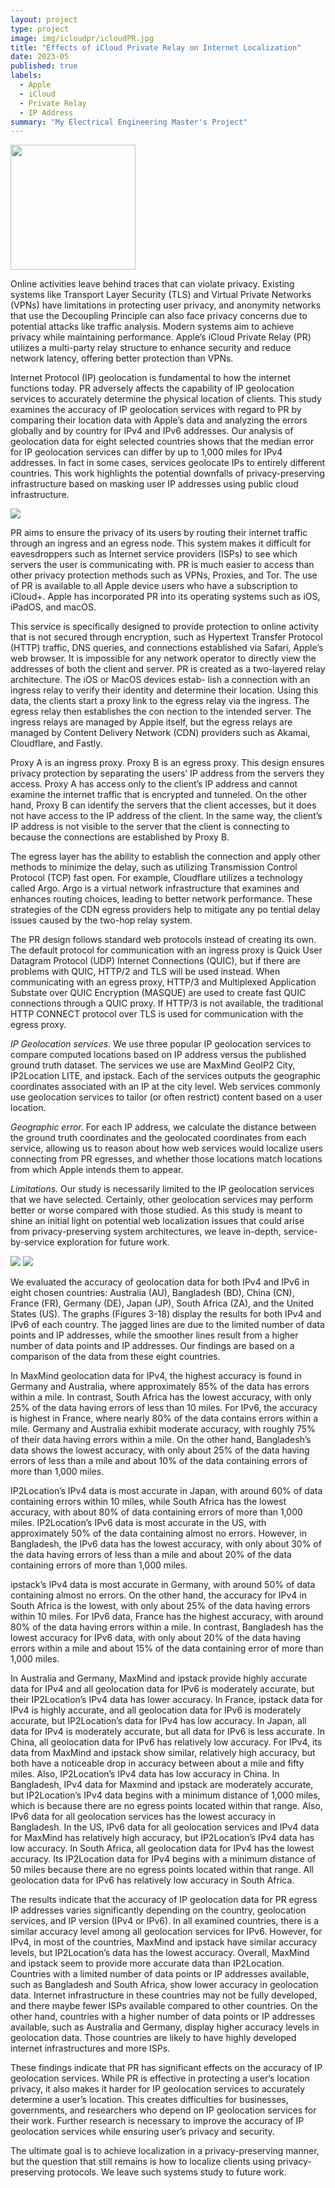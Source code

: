```yaml
---
layout: project
type: project
image: img/icloudpr/icloudPR.jpg
title: "Effects of iCloud Private Relay on Internet Localization"
date: 2023-05
published: true
labels:
  - Apple
  - iCloud
  - Private Relay
  - IP Address
summary: "My Electrical Engineering Master's Project"
---
```


<img class="img-fluid" width = "200px" src="../img/icloudpr/icloudPRlogo.png">

Online activities leave behind traces that can violate privacy. Existing systems like Transport Layer Security (TLS) and Virtual Private Networks (VPNs) have limitations in protecting user privacy, and anonymity
networks that use the Decoupling Principle can also face privacy concerns due to potential attacks like traffic analysis. Modern systems aim to achieve privacy while maintaining performance. Apple’s iCloud Private
Relay (PR) utilizes a multi-party relay structure to enhance security and reduce network latency, offering better protection than VPNs. 

Internet Protocol (IP) geolocation is fundamental to how the internet functions today. PR adversely affects the capability of IP geolocation services to accurately determine the physical location of clients. This study examines the accuracy of IP geolocation services with regard to PR by comparing their location data with Apple’s data and analyzing the errors globally and by country for IPv4 and IPv6 addresses. Our analysis of geolocation data for eight selected countries shows that the median error for IP geolocation services can differ by up to 1,000 miles for IPv4 addresses. In fact in some cases, services geolocate IPs to entirely different countries. This work highlights the potential downfalls of privacy-preserving infrastructure based on masking user IP addresses using public cloud infrastructure.

<img class="img-fluid" src="../img/icloudpr/prarchitecture.png">

PR aims to ensure the privacy of its users by routing their internet traffic through an ingress and an egress node. This system makes it difficult for eavesdroppers such as Internet service providers (ISPs) to see which
servers the user is communicating with. PR is much easier to access than other privacy protection methods such as VPNs, Proxies, and Tor. The use of PR is available to all Apple device users who have a subscription to
iCloud+. Apple has incorporated PR into its operating systems such as iOS, iPadOS, and macOS.

This service is specifically designed to provide protection to online activity that is not secured through encryption, such as Hypertext Transfer Protocol (HTTP) traffic, DNS queries, and connections established via
Safari, Apple’s web browser. It is impossible for any network operator to directly view the addresses of both the client and server. PR is created as a two-layered relay architecture. The iOS or MacOS devices estab-
lish a connection with an ingress relay to verify their identity and determine their location. Using this data, the clients start a proxy link to the egress relay via the ingress. The egress relay then establishes the con
nection to the intended server. The ingress relays are managed by Apple itself, but the egress relays are managed by Content Delivery Network (CDN) providers such as Akamai, Cloudflare, and Fastly.

Proxy A is an ingress proxy. Proxy B is an egress proxy. This design ensures privacy protection by separating the users’ IP address from the servers they access. Proxy A has access only to the client’s IP address and cannot examine the internet traffic that is encrypted and tunneled. On the other hand, Proxy B can identify the servers that the client accesses, but it does not have access to the IP address of the client. In the same way, the client’s IP address is not visible to the server that the client is connecting to because the connections are established by Proxy B.

The egress layer has the ability to establish the connection and apply other methods to minimize the delay, such as utilizing Transmission Control Protocol (TCP) fast open. For example, Cloudflare utilizes a technology
called Argo. Argo is a virtual network infrastructure that examines and enhances routing choices, leading to better network performance. These strategies of the CDN egress providers help to mitigate any po
tential delay issues caused by the two-hop relay system. 

The PR design follows standard web protocols instead of creating its own. The default protocol for communication with an ingress proxy is Quick User Datagram
Protocol (UDP) Internet Connections (QUIC), but if there are problems with QUIC, HTTP/2 and TLS will be used instead. When communicating with an egress proxy, HTTP/3 and Multiplexed Application Substate
over QUIC Encryption (MASQUE) are used to create fast QUIC connections through a QUIC proxy. If HTTP/3 is not available, the traditional HTTP CONNECT protocol over TLS is used for communication with the egress proxy. 

*IP Geolocation services.* We use three popular IP geolocation services to compare computed locations based on IP address versus the published ground truth dataset.
The services we use are MaxMind GeoIP2 City, IP2Location LITE, and ipstack. Each of the services outputs the geographic coordinates associated with an IP at the city level. Web services commonly use
geolocation services to tailor (or often restrict) content based on a user location. 

*Geographic error.* For each IP address, we calculate the distance between the ground truth coordinates and
the geolocated coordinates from each service, allowing us to reason about how web services would localize users connecting from PR egresses, and whether those locations match locations from which Apple intends
them to appear. 

*Limitations.* Our study is necessarily limited to the IP geolocation services that we have selected. Certainly, other geolocation services may perform better or worse compared with those studied. As this study is meant to shine an initial light on potential web localization issues that could arise from privacy-preserving system architectures, we leave in-depth, service-by-service exploration for future work.

<img class="img-fluid" src="../img/icloudpr/fig3to10.png">
<img class="img-fluid" src="../img/icloudpr/fig11to18.png">

We evaluated the accuracy of geolocation data for both IPv4 and IPv6 in eight chosen countries: Australia (AU), Bangladesh (BD), China (CN), France (FR), Germany (DE), Japan (JP), South Africa (ZA), and the United
States (US). The graphs (Figures 3-18) display the results for both IPv4 and IPv6 of each country. The jagged lines are due to the limited number of data points and IP addresses, while the smoother lines result from a
higher number of data points and IP addresses. Our findings are based on a comparison of the data from these eight countries. 

In MaxMind geolocation data for IPv4, the highest accuracy is found in Germany and Australia, where approximately 85% of the data has errors within a mile. In contrast, South Africa has the lowest accuracy, with only 25% of the data having errors of less than 10 miles. For IPv6, the accuracy is highest in France, where nearly 80% of the data contains errors within a mile. Germany and Australia exhibit moderate accuracy, with roughly 75% of their data having errors within a mile. On the other hand, Bangladesh’s data shows the lowest accuracy, with only about 25% of the data having errors of less than a mile and about 10% of the data containing errors of more than 1,000 miles. 

IP2Location’s IPv4 data is most accurate in Japan, with around 60% of data containing errors within 10 miles, while South Africa has the lowest accuracy, with about 80% of data containing errors of more than 1,000 miles. IP2Location’s IPv6 data is most accurate in the US, with approximately 50% of the data containing almost no errors. However, in Bangladesh, the IPv6 data has the lowest accuracy, with only about 30% of the data having errors of less than a mile and about 20% of the data containing errors of more than 1,000 miles. 

ipstack’s IPv4 data is most accurate in Germany, with around 50% of data containing almost no errors. On the other hand, the accuracy for IPv4 in South Africa is the lowest, with only about 25% of the data having errors within 10 miles. For IPv6 data, France has the highest accuracy, with around 80% of the data having errors within a mile. In contrast, Bangladesh has the lowest accuracy for IPv6 data, with only about 20% of the data having errors within a mile and about 15% of the data containing error of more than 1,000 miles.

In Australia and Germany, MaxMind and ipstack provide highly accurate data for IPv4 and all geolocation data for IPv6 is moderately accurate, but their IP2Location’s IPv4 data has lower accuracy. In France,
ipstack data for IPv4 is highly accurate, and all geolocation data for IPv6 is moderately accurate, but IP2Location’s data for IPv4 has low accuracy. In Japan, all data for IPv4 is moderately accurate, but all data for
IPv6 is less accurate. In China, all geolocation data for IPv6 has relatively low accuracy. For IPv4, its data from MaxMind and ipstack show similar, relatively high accuracy, but both have a noticeable drop in accuracy between about a mile and fifty miles. Also, IP2Location’s IPv4 data has low accuracy in China. In Bangladesh, IPv4 data for Maxmind and ipstack are moderately accurate, but IP2Location’s IPv4 data begins with a minimum distance of 1,000 miles, which is because there are no egress points located within that range. Also, IPv6 data for all geolocation services has the lowest accuracy in Bangladesh. In the US, IPv6 data for all geolocation
services and IPv4 data for MaxMind has relatively high accuracy, but IP2Location’s IPv4 data has low accuracy. In South Africa, all geolocation data for IPv4 has the lowest accuracy. Its IP2Location data for IPv4 begins
with a minimum distance of 50 miles because there are no egress points located within that range. All geolocation data for IPv6 has relatively low accuracy in South Africa. 

The results indicate that the accuracy of IP geolocation data for PR egress IP addresses varies significantly depending on the country, geolocation services, and
IP version (IPv4 or IPv6). In all examined countries, there is a similar accuracy level among all geolocation services for IPv6. However, for IPv4, in most of the countries, MaxMind and ipstack have similar accuracy
levels, but IP2Location’s data has the lowest accuracy. Overall, MaxMind and ipstack seem to provide more accurate data than IP2Location. Countries with a limited number of data points or IP addresses available,
such as Bangladesh and South Africa, show lower accuracy in geolocation data. Internet infrastructure in these countries may not be fully developed, and there maybe fewer ISPs available compared to other countries.
On the other hand, countries with a higher number of data points or IP addresses available, such as Australia and Germany, display higher accuracy levels in geolocation data. Those countries are likely to have highly
developed internet infrastructures and more ISPs.

These findings indicate that PR has significant effects on the accuracy of IP geolocation services. While PR is effective in protecting a user’s location privacy, it
also makes it harder for IP geolocation services to accurately determine a user’s location. This creates difficulties for businesses, governments, and researchers
who depend on IP geolocation services for their work. Further research is necessary to improve the accuracy of IP geolocation services while ensuring user’s privacy
and security. 

The ultimate goal is to achieve localization in a privacy-preserving manner, but the question that still remains is how to localize clients using privacy-
preserving protocols. We leave such systems study to future work.
